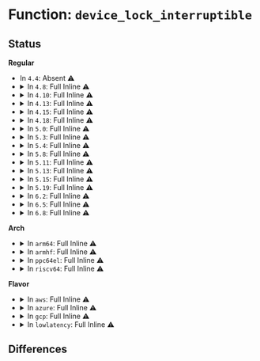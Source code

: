 # Function: <code>device_lock_interruptible</code>

## Status
<b>Regular</b>
<ul>
<li>
In <code>4.4</code>: Absent ⚠️
</li>
<li>
<details>
<summary>In <code>4.8</code>: Full Inline ⚠️</summary>

**Collision:** Unique Static

**Inline:** Full

**Transformation:** False

**Instances:**

```
In drivers/usb/core/sysfs.c (ffffffff8167885b)
Location: include/linux/device.h:971
Inline: True
Inline callers:
  - drivers/usb/core/sysfs.c:supports_autosuspend_show
  - drivers/usb/core/sysfs.c:usb3_hardware_lpm_u2_show
  - drivers/usb/core/sysfs.c:usb3_hardware_lpm_u1_show
  - drivers/usb/core/sysfs.c:usb2_hardware_lpm_store
  - drivers/usb/core/sysfs.c:level_store
  - drivers/usb/core/sysfs.c:persist_store
  - drivers/usb/core/sysfs.c:avoid_reset_quirk_store
  - drivers/usb/core/sysfs.c:serial_show
  - drivers/usb/core/sysfs.c:manufacturer_show
  - drivers/usb/core/sysfs.c:product_show
  - drivers/usb/core/sysfs.c:bConfigurationValue_store
  - drivers/usb/core/sysfs.c:bConfigurationValue_show
  - drivers/usb/core/sysfs.c:configuration_show
  - drivers/usb/core/sysfs.c:bMaxPower_show
  - drivers/usb/core/sysfs.c:bmAttributes_show
  - drivers/usb/core/sysfs.c:bNumInterfaces_show
```
</details>
</li>
<li>
<details>
<summary>In <code>4.10</code>: Full Inline ⚠️</summary>

**Collision:** Unique Static

**Inline:** Full

**Transformation:** False

**Instances:**

```
In drivers/usb/core/sysfs.c (ffffffff816a653b)
Location: include/linux/device.h:1080
Inline: True
Inline callers:
  - drivers/usb/core/sysfs.c:supports_autosuspend_show
  - drivers/usb/core/sysfs.c:usb3_hardware_lpm_u2_show
  - drivers/usb/core/sysfs.c:usb3_hardware_lpm_u1_show
  - drivers/usb/core/sysfs.c:usb2_hardware_lpm_store
  - drivers/usb/core/sysfs.c:level_store
  - drivers/usb/core/sysfs.c:persist_store
  - drivers/usb/core/sysfs.c:avoid_reset_quirk_store
  - drivers/usb/core/sysfs.c:serial_show
  - drivers/usb/core/sysfs.c:manufacturer_show
  - drivers/usb/core/sysfs.c:product_show
  - drivers/usb/core/sysfs.c:bConfigurationValue_store
  - drivers/usb/core/sysfs.c:bConfigurationValue_show
  - drivers/usb/core/sysfs.c:configuration_show
  - drivers/usb/core/sysfs.c:bMaxPower_show
  - drivers/usb/core/sysfs.c:bmAttributes_show
  - drivers/usb/core/sysfs.c:bNumInterfaces_show
```
</details>
</li>
<li>
<details>
<summary>In <code>4.13</code>: Full Inline ⚠️</summary>

**Collision:** Unique Static

**Inline:** Full

**Transformation:** False

**Instances:**

```
In drivers/usb/core/sysfs.c (ffffffff816bb88d)
Location: include/linux/device.h:1084
Inline: True
Inline callers:
  - drivers/usb/core/sysfs.c:supports_autosuspend_show
  - drivers/usb/core/sysfs.c:usb3_hardware_lpm_u2_show
  - drivers/usb/core/sysfs.c:usb3_hardware_lpm_u1_show
  - drivers/usb/core/sysfs.c:usb2_hardware_lpm_store
  - drivers/usb/core/sysfs.c:level_store
  - drivers/usb/core/sysfs.c:persist_store
  - drivers/usb/core/sysfs.c:avoid_reset_quirk_store
  - drivers/usb/core/sysfs.c:serial_show
  - drivers/usb/core/sysfs.c:manufacturer_show
  - drivers/usb/core/sysfs.c:product_show
  - drivers/usb/core/sysfs.c:bConfigurationValue_store
  - drivers/usb/core/sysfs.c:bConfigurationValue_show
  - drivers/usb/core/sysfs.c:configuration_show
  - drivers/usb/core/sysfs.c:bMaxPower_show
  - drivers/usb/core/sysfs.c:bmAttributes_show
  - drivers/usb/core/sysfs.c:bNumInterfaces_show
```
</details>
</li>
<li>
<details>
<summary>In <code>4.15</code>: Full Inline ⚠️</summary>

**Collision:** Unique Static

**Inline:** Full

**Transformation:** False

**Instances:**

```
In drivers/usb/core/sysfs.c (ffffffff8172724d)
Location: include/linux/device.h:1092
Inline: True
Inline callers:
  - drivers/usb/core/sysfs.c:supports_autosuspend_show
  - drivers/usb/core/sysfs.c:usb3_hardware_lpm_u2_show
  - drivers/usb/core/sysfs.c:usb3_hardware_lpm_u1_show
  - drivers/usb/core/sysfs.c:usb2_hardware_lpm_store
  - drivers/usb/core/sysfs.c:level_store
  - drivers/usb/core/sysfs.c:persist_store
  - drivers/usb/core/sysfs.c:avoid_reset_quirk_store
  - drivers/usb/core/sysfs.c:serial_show
  - drivers/usb/core/sysfs.c:manufacturer_show
  - drivers/usb/core/sysfs.c:product_show
  - drivers/usb/core/sysfs.c:bConfigurationValue_store
  - drivers/usb/core/sysfs.c:bConfigurationValue_show
  - drivers/usb/core/sysfs.c:configuration_show
  - drivers/usb/core/sysfs.c:bMaxPower_show
  - drivers/usb/core/sysfs.c:bmAttributes_show
  - drivers/usb/core/sysfs.c:bNumInterfaces_show
```
</details>
</li>
<li>
<details>
<summary>In <code>4.18</code>: Full Inline ⚠️</summary>

**Collision:** Unique Static

**Inline:** Full

**Transformation:** False

**Instances:**

```
In drivers/usb/core/sysfs.c (ffffffff817660a5)
Location: include/linux/device.h:1137
Inline: True
Inline callers:
  - drivers/usb/core/sysfs.c:supports_autosuspend_show
  - drivers/usb/core/sysfs.c:usb3_hardware_lpm_u2_show
  - drivers/usb/core/sysfs.c:usb3_hardware_lpm_u1_show
  - drivers/usb/core/sysfs.c:usb2_hardware_lpm_store
  - drivers/usb/core/sysfs.c:level_store
  - drivers/usb/core/sysfs.c:persist_store
  - drivers/usb/core/sysfs.c:avoid_reset_quirk_store
  - drivers/usb/core/sysfs.c:serial_show
  - drivers/usb/core/sysfs.c:manufacturer_show
  - drivers/usb/core/sysfs.c:product_show
  - drivers/usb/core/sysfs.c:bConfigurationValue_store
  - drivers/usb/core/sysfs.c:bConfigurationValue_show
  - drivers/usb/core/sysfs.c:configuration_show
  - drivers/usb/core/sysfs.c:bMaxPower_show
  - drivers/usb/core/sysfs.c:bmAttributes_show
  - drivers/usb/core/sysfs.c:bNumInterfaces_show
```
</details>
</li>
<li>
<details>
<summary>In <code>5.0</code>: Full Inline ⚠️</summary>

**Collision:** Unique Static

**Inline:** Full

**Transformation:** False

**Instances:**

```
In drivers/usb/core/sysfs.c (ffffffff8178a615)
Location: include/linux/device.h:1190
Inline: True
Inline callers:
  - drivers/usb/core/sysfs.c:supports_autosuspend_show
  - drivers/usb/core/sysfs.c:usb3_hardware_lpm_u2_show
  - drivers/usb/core/sysfs.c:usb3_hardware_lpm_u1_show
  - drivers/usb/core/sysfs.c:usb2_hardware_lpm_store
  - drivers/usb/core/sysfs.c:level_store
  - drivers/usb/core/sysfs.c:persist_store
  - drivers/usb/core/sysfs.c:avoid_reset_quirk_store
  - drivers/usb/core/sysfs.c:serial_show
  - drivers/usb/core/sysfs.c:manufacturer_show
  - drivers/usb/core/sysfs.c:product_show
  - drivers/usb/core/sysfs.c:bConfigurationValue_store
  - drivers/usb/core/sysfs.c:bConfigurationValue_show
  - drivers/usb/core/sysfs.c:configuration_show
  - drivers/usb/core/sysfs.c:bMaxPower_show
  - drivers/usb/core/sysfs.c:bmAttributes_show
  - drivers/usb/core/sysfs.c:bNumInterfaces_show
```
</details>
</li>
<li>
<details>
<summary>In <code>5.3</code>: Full Inline ⚠️</summary>

**Collision:** Unique Static

**Inline:** Full

**Transformation:** False

**Instances:**

```
In drivers/usb/core/sysfs.c (ffffffff817c8a85)
Location: include/linux/device.h:1223
Inline: True
Inline callers:
  - drivers/usb/core/sysfs.c:supports_autosuspend_show
  - drivers/usb/core/sysfs.c:usb3_hardware_lpm_u2_show
  - drivers/usb/core/sysfs.c:usb3_hardware_lpm_u1_show
  - drivers/usb/core/sysfs.c:usb2_hardware_lpm_store
  - drivers/usb/core/sysfs.c:level_store
  - drivers/usb/core/sysfs.c:persist_store
  - drivers/usb/core/sysfs.c:avoid_reset_quirk_store
  - drivers/usb/core/sysfs.c:serial_show
  - drivers/usb/core/sysfs.c:manufacturer_show
  - drivers/usb/core/sysfs.c:product_show
  - drivers/usb/core/sysfs.c:bConfigurationValue_store
  - drivers/usb/core/sysfs.c:bConfigurationValue_show
  - drivers/usb/core/sysfs.c:configuration_show
  - drivers/usb/core/sysfs.c:bMaxPower_show
  - drivers/usb/core/sysfs.c:bmAttributes_show
  - drivers/usb/core/sysfs.c:bNumInterfaces_show
```
</details>
</li>
<li>
<details>
<summary>In <code>5.4</code>: Full Inline ⚠️</summary>

**Collision:** Unique Static

**Inline:** Full

**Transformation:** False

**Instances:**

```
In drivers/usb/core/sysfs.c (ffffffff817f95c5)
Location: include/linux/device.h:1465
Inline: True
Inline callers:
  - drivers/usb/core/sysfs.c:supports_autosuspend_show
  - drivers/usb/core/sysfs.c:usb3_hardware_lpm_u2_show
  - drivers/usb/core/sysfs.c:usb3_hardware_lpm_u1_show
  - drivers/usb/core/sysfs.c:usb2_hardware_lpm_store
  - drivers/usb/core/sysfs.c:level_store
  - drivers/usb/core/sysfs.c:persist_store
  - drivers/usb/core/sysfs.c:avoid_reset_quirk_store
  - drivers/usb/core/sysfs.c:serial_show
  - drivers/usb/core/sysfs.c:manufacturer_show
  - drivers/usb/core/sysfs.c:product_show
  - drivers/usb/core/sysfs.c:bConfigurationValue_store
  - drivers/usb/core/sysfs.c:bConfigurationValue_show
  - drivers/usb/core/sysfs.c:configuration_show
  - drivers/usb/core/sysfs.c:bMaxPower_show
  - drivers/usb/core/sysfs.c:bmAttributes_show
  - drivers/usb/core/sysfs.c:bNumInterfaces_show
```
</details>
</li>
<li>
<details>
<summary>In <code>5.8</code>: Full Inline ⚠️</summary>

**Collision:** Unique Static

**Inline:** Full

**Transformation:** False

**Instances:**

```
In drivers/usb/core/sysfs.c (ffffffff818c9745)
Location: include/linux/device.h:772
Inline: True
Inline callers:
  - drivers/usb/core/sysfs.c:supports_autosuspend_show
  - drivers/usb/core/sysfs.c:read_descriptors
  - drivers/usb/core/sysfs.c:usb3_hardware_lpm_u2_show
  - drivers/usb/core/sysfs.c:usb3_hardware_lpm_u1_show
  - drivers/usb/core/sysfs.c:usb2_hardware_lpm_store
  - drivers/usb/core/sysfs.c:level_store
  - drivers/usb/core/sysfs.c:persist_store
  - drivers/usb/core/sysfs.c:avoid_reset_quirk_store
  - drivers/usb/core/sysfs.c:serial_show
  - drivers/usb/core/sysfs.c:manufacturer_show
  - drivers/usb/core/sysfs.c:product_show
  - drivers/usb/core/sysfs.c:bConfigurationValue_store
  - drivers/usb/core/sysfs.c:bConfigurationValue_show
  - drivers/usb/core/sysfs.c:configuration_show
  - drivers/usb/core/sysfs.c:bMaxPower_show
  - drivers/usb/core/sysfs.c:bmAttributes_show
  - drivers/usb/core/sysfs.c:bNumInterfaces_show
```
</details>
</li>
<li>
<details>
<summary>In <code>5.11</code>: Full Inline ⚠️</summary>

**Collision:** Unique Static

**Inline:** Full

**Transformation:** False

**Instances:**

```
In drivers/usb/core/sysfs.c (ffffffff818d4895)
Location: include/linux/device.h:740
Inline: True
Inline callers:
  - drivers/usb/core/sysfs.c:supports_autosuspend_show
  - drivers/usb/core/sysfs.c:read_descriptors
  - drivers/usb/core/sysfs.c:usb3_hardware_lpm_u2_show
  - drivers/usb/core/sysfs.c:usb3_hardware_lpm_u1_show
  - drivers/usb/core/sysfs.c:usb2_hardware_lpm_store
  - drivers/usb/core/sysfs.c:level_store
  - drivers/usb/core/sysfs.c:persist_store
  - drivers/usb/core/sysfs.c:avoid_reset_quirk_store
  - drivers/usb/core/sysfs.c:serial_show
  - drivers/usb/core/sysfs.c:manufacturer_show
  - drivers/usb/core/sysfs.c:product_show
  - drivers/usb/core/sysfs.c:bConfigurationValue_store
  - drivers/usb/core/sysfs.c:bConfigurationValue_show
  - drivers/usb/core/sysfs.c:configuration_show
  - drivers/usb/core/sysfs.c:bMaxPower_show
  - drivers/usb/core/sysfs.c:bmAttributes_show
  - drivers/usb/core/sysfs.c:bNumInterfaces_show
```
</details>
</li>
<li>
<details>
<summary>In <code>5.13</code>: Full Inline ⚠️</summary>

**Collision:** Unique Static

**Inline:** Full

**Transformation:** False

**Instances:**

```
In drivers/usb/core/sysfs.c (ffffffff818b7e65)
Location: include/linux/device.h:746
Inline: True
Inline callers:
  - drivers/usb/core/sysfs.c:supports_autosuspend_show
  - drivers/usb/core/sysfs.c:read_descriptors
  - drivers/usb/core/sysfs.c:usb3_hardware_lpm_u2_show
  - drivers/usb/core/sysfs.c:usb3_hardware_lpm_u1_show
  - drivers/usb/core/sysfs.c:usb2_hardware_lpm_store
  - drivers/usb/core/sysfs.c:level_store
  - drivers/usb/core/sysfs.c:persist_store
  - drivers/usb/core/sysfs.c:avoid_reset_quirk_store
  - drivers/usb/core/sysfs.c:serial_show
  - drivers/usb/core/sysfs.c:manufacturer_show
  - drivers/usb/core/sysfs.c:product_show
  - drivers/usb/core/sysfs.c:bConfigurationValue_store
  - drivers/usb/core/sysfs.c:bConfigurationValue_show
  - drivers/usb/core/sysfs.c:configuration_show
  - drivers/usb/core/sysfs.c:bMaxPower_show
  - drivers/usb/core/sysfs.c:bmAttributes_show
  - drivers/usb/core/sysfs.c:bNumInterfaces_show
```
</details>
</li>
<li>
<details>
<summary>In <code>5.15</code>: Full Inline ⚠️</summary>

**Collision:** Unique Static

**Inline:** Full

**Transformation:** False

**Instances:**

```
In drivers/usb/core/sysfs.c (ffffffff8194d8f5)
Location: include/linux/device.h:763
Inline: True
Inline callers:
  - drivers/usb/core/sysfs.c:supports_autosuspend_show
  - drivers/usb/core/sysfs.c:read_descriptors
  - drivers/usb/core/sysfs.c:usb3_hardware_lpm_u2_show
  - drivers/usb/core/sysfs.c:usb3_hardware_lpm_u1_show
  - drivers/usb/core/sysfs.c:usb2_hardware_lpm_store
  - drivers/usb/core/sysfs.c:level_store
  - drivers/usb/core/sysfs.c:persist_store
  - drivers/usb/core/sysfs.c:avoid_reset_quirk_store
  - drivers/usb/core/sysfs.c:serial_show
  - drivers/usb/core/sysfs.c:manufacturer_show
  - drivers/usb/core/sysfs.c:product_show
  - drivers/usb/core/sysfs.c:bConfigurationValue_store
  - drivers/usb/core/sysfs.c:bConfigurationValue_show
  - drivers/usb/core/sysfs.c:configuration_show
  - drivers/usb/core/sysfs.c:bMaxPower_show
  - drivers/usb/core/sysfs.c:bmAttributes_show
  - drivers/usb/core/sysfs.c:bNumInterfaces_show
```
</details>
</li>
<li>
<details>
<summary>In <code>5.19</code>: Full Inline ⚠️</summary>

**Collision:** Unique Static

**Inline:** Full

**Transformation:** False

**Instances:**

```
In drivers/usb/core/sysfs.c (ffffffff81aa67a5)
Location: include/linux/device.h:838
Inline: True
Inline callers:
  - drivers/usb/core/sysfs.c:supports_autosuspend_show
  - drivers/usb/core/sysfs.c:read_descriptors
  - drivers/usb/core/sysfs.c:usb3_hardware_lpm_u2_show
  - drivers/usb/core/sysfs.c:usb3_hardware_lpm_u1_show
  - drivers/usb/core/sysfs.c:usb2_hardware_lpm_store
  - drivers/usb/core/sysfs.c:level_store
  - drivers/usb/core/sysfs.c:persist_store
  - drivers/usb/core/sysfs.c:avoid_reset_quirk_store
  - drivers/usb/core/sysfs.c:serial_show
  - drivers/usb/core/sysfs.c:manufacturer_show
  - drivers/usb/core/sysfs.c:product_show
  - drivers/usb/core/sysfs.c:bConfigurationValue_store
  - drivers/usb/core/sysfs.c:bConfigurationValue_show
  - drivers/usb/core/sysfs.c:configuration_show
  - drivers/usb/core/sysfs.c:bMaxPower_show
  - drivers/usb/core/sysfs.c:bmAttributes_show
  - drivers/usb/core/sysfs.c:bNumInterfaces_show
```
</details>
</li>
<li>
<details>
<summary>In <code>6.2</code>: Full Inline ⚠️</summary>

**Collision:** Unique Static

**Inline:** Full

**Transformation:** False

**Instances:**

```
In drivers/usb/core/sysfs.c (ffffffff81c2d585)
Location: include/linux/device.h:835
Inline: True
Inline callers:
  - drivers/usb/core/sysfs.c:supports_autosuspend_show
  - drivers/usb/core/sysfs.c:usb3_hardware_lpm_u2_show
  - drivers/usb/core/sysfs.c:usb3_hardware_lpm_u1_show
  - drivers/usb/core/sysfs.c:usb2_hardware_lpm_store
  - drivers/usb/core/sysfs.c:level_store
  - drivers/usb/core/sysfs.c:persist_store
  - drivers/usb/core/sysfs.c:avoid_reset_quirk_store
  - drivers/usb/core/sysfs.c:serial_show
  - drivers/usb/core/sysfs.c:manufacturer_show
  - drivers/usb/core/sysfs.c:product_show
  - drivers/usb/core/sysfs.c:bConfigurationValue_store
  - drivers/usb/core/sysfs.c:bConfigurationValue_show
  - drivers/usb/core/sysfs.c:configuration_show
  - drivers/usb/core/sysfs.c:bMaxPower_show
  - drivers/usb/core/sysfs.c:bmAttributes_show
  - drivers/usb/core/sysfs.c:bNumInterfaces_show
```
</details>
</li>
<li>
<details>
<summary>In <code>6.5</code>: Full Inline ⚠️</summary>

**Collision:** Unique Static

**Inline:** Full

**Transformation:** False

**Instances:**

```
In drivers/usb/core/sysfs.c (ffffffff81c946e5)
Location: include/linux/device.h:961
Inline: True
Inline callers:
  - drivers/usb/core/sysfs.c:supports_autosuspend_show
  - drivers/usb/core/sysfs.c:usb3_hardware_lpm_u2_show
  - drivers/usb/core/sysfs.c:usb3_hardware_lpm_u1_show
  - drivers/usb/core/sysfs.c:usb2_hardware_lpm_store
  - drivers/usb/core/sysfs.c:level_store
  - drivers/usb/core/sysfs.c:persist_store
  - drivers/usb/core/sysfs.c:avoid_reset_quirk_store
  - drivers/usb/core/sysfs.c:serial_show
  - drivers/usb/core/sysfs.c:manufacturer_show
  - drivers/usb/core/sysfs.c:product_show
  - drivers/usb/core/sysfs.c:bConfigurationValue_store
  - drivers/usb/core/sysfs.c:bConfigurationValue_show
  - drivers/usb/core/sysfs.c:configuration_show
  - drivers/usb/core/sysfs.c:bMaxPower_show
  - drivers/usb/core/sysfs.c:bmAttributes_show
  - drivers/usb/core/sysfs.c:bNumInterfaces_show
```
</details>
</li>
<li>
<details>
<summary>In <code>6.8</code>: Full Inline ⚠️</summary>

**Collision:** Unique Static

**Inline:** Full

**Transformation:** False

**Instances:**

```
In drivers/usb/core/sysfs.c (ffffffff81d491a5)
Location: include/linux/device.h:993
Inline: True
Inline callers:
  - drivers/usb/core/sysfs.c:supports_autosuspend_show
  - drivers/usb/core/sysfs.c:usb3_hardware_lpm_u2_show
  - drivers/usb/core/sysfs.c:usb3_hardware_lpm_u1_show
  - drivers/usb/core/sysfs.c:usb2_hardware_lpm_store
  - drivers/usb/core/sysfs.c:level_store
  - drivers/usb/core/sysfs.c:persist_store
  - drivers/usb/core/sysfs.c:avoid_reset_quirk_store
  - drivers/usb/core/sysfs.c:serial_show
  - drivers/usb/core/sysfs.c:manufacturer_show
  - drivers/usb/core/sysfs.c:product_show
  - drivers/usb/core/sysfs.c:bConfigurationValue_store
  - drivers/usb/core/sysfs.c:bConfigurationValue_show
  - drivers/usb/core/sysfs.c:configuration_show
  - drivers/usb/core/sysfs.c:bMaxPower_show
  - drivers/usb/core/sysfs.c:bmAttributes_show
  - drivers/usb/core/sysfs.c:bNumInterfaces_show
```
</details>
</li>
</ul>
<b>Arch</b>
<ul>
<li>
<details>
<summary>In <code>arm64</code>: Full Inline ⚠️</summary>

**Collision:** Unique Static

**Inline:** Full

**Transformation:** False

**Instances:**

```
In drivers/usb/core/sysfs.c (ffff800010a2a854)
Location: include/linux/device.h:1465
Inline: True
Inline callers:
  - drivers/usb/core/sysfs.c:supports_autosuspend_show
  - drivers/usb/core/sysfs.c:usb3_hardware_lpm_u2_show
  - drivers/usb/core/sysfs.c:usb3_hardware_lpm_u1_show
  - drivers/usb/core/sysfs.c:usb2_hardware_lpm_store
  - drivers/usb/core/sysfs.c:level_store
  - drivers/usb/core/sysfs.c:persist_store
  - drivers/usb/core/sysfs.c:avoid_reset_quirk_store
  - drivers/usb/core/sysfs.c:serial_show
  - drivers/usb/core/sysfs.c:manufacturer_show
  - drivers/usb/core/sysfs.c:product_show
  - drivers/usb/core/sysfs.c:bConfigurationValue_store
  - drivers/usb/core/sysfs.c:bConfigurationValue_show
  - drivers/usb/core/sysfs.c:configuration_show
  - drivers/usb/core/sysfs.c:bMaxPower_show
  - drivers/usb/core/sysfs.c:bmAttributes_show
  - drivers/usb/core/sysfs.c:bNumInterfaces_show
```
</details>
</li>
<li>
<details>
<summary>In <code>armhf</code>: Full Inline ⚠️</summary>

**Collision:** Unique Static

**Inline:** Full

**Transformation:** False

**Instances:**

```
In drivers/usb/core/sysfs.c (c0b003d4)
Location: include/linux/device.h:1465
Inline: True
Inline callers:
  - drivers/usb/core/sysfs.c:supports_autosuspend_show
  - drivers/usb/core/sysfs.c:usb3_hardware_lpm_u2_show
  - drivers/usb/core/sysfs.c:usb3_hardware_lpm_u1_show
  - drivers/usb/core/sysfs.c:usb2_hardware_lpm_store
  - drivers/usb/core/sysfs.c:level_store
  - drivers/usb/core/sysfs.c:persist_store
  - drivers/usb/core/sysfs.c:avoid_reset_quirk_store
  - drivers/usb/core/sysfs.c:serial_show
  - drivers/usb/core/sysfs.c:manufacturer_show
  - drivers/usb/core/sysfs.c:product_show
  - drivers/usb/core/sysfs.c:bConfigurationValue_store
  - drivers/usb/core/sysfs.c:bConfigurationValue_show
  - drivers/usb/core/sysfs.c:configuration_show
  - drivers/usb/core/sysfs.c:bMaxPower_show
  - drivers/usb/core/sysfs.c:bmAttributes_show
  - drivers/usb/core/sysfs.c:bNumInterfaces_show
```
</details>
</li>
<li>
<details>
<summary>In <code>ppc64el</code>: Full Inline ⚠️</summary>

**Collision:** Unique Static

**Inline:** Full

**Transformation:** False

**Instances:**

```
In drivers/usb/core/sysfs.c (c000000000ae7218)
Location: include/linux/device.h:1465
Inline: True
Inline callers:
  - drivers/usb/core/sysfs.c:supports_autosuspend_show
  - drivers/usb/core/sysfs.c:usb3_hardware_lpm_u2_show
  - drivers/usb/core/sysfs.c:usb3_hardware_lpm_u1_show
  - drivers/usb/core/sysfs.c:usb2_hardware_lpm_store
  - drivers/usb/core/sysfs.c:level_store
  - drivers/usb/core/sysfs.c:persist_store
  - drivers/usb/core/sysfs.c:avoid_reset_quirk_store
  - drivers/usb/core/sysfs.c:serial_show
  - drivers/usb/core/sysfs.c:manufacturer_show
  - drivers/usb/core/sysfs.c:product_show
  - drivers/usb/core/sysfs.c:bConfigurationValue_store
  - drivers/usb/core/sysfs.c:bConfigurationValue_show
  - drivers/usb/core/sysfs.c:configuration_show
  - drivers/usb/core/sysfs.c:bMaxPower_show
  - drivers/usb/core/sysfs.c:bmAttributes_show
  - drivers/usb/core/sysfs.c:bNumInterfaces_show
```
</details>
</li>
<li>
<details>
<summary>In <code>riscv64</code>: Full Inline ⚠️</summary>

**Collision:** Unique Static

**Inline:** Full

**Transformation:** False

**Instances:**

```
In drivers/usb/core/sysfs.c (ffffffe00064c098)
Location: include/linux/device.h:1465
Inline: True
Inline callers:
  - drivers/usb/core/sysfs.c:supports_autosuspend_show
  - drivers/usb/core/sysfs.c:usb3_hardware_lpm_u2_show
  - drivers/usb/core/sysfs.c:usb3_hardware_lpm_u1_show
  - drivers/usb/core/sysfs.c:usb2_hardware_lpm_store
  - drivers/usb/core/sysfs.c:level_store
  - drivers/usb/core/sysfs.c:persist_store
  - drivers/usb/core/sysfs.c:avoid_reset_quirk_store
  - drivers/usb/core/sysfs.c:serial_show
  - drivers/usb/core/sysfs.c:manufacturer_show
  - drivers/usb/core/sysfs.c:product_show
  - drivers/usb/core/sysfs.c:bConfigurationValue_store
  - drivers/usb/core/sysfs.c:bConfigurationValue_show
  - drivers/usb/core/sysfs.c:configuration_show
  - drivers/usb/core/sysfs.c:bMaxPower_show
  - drivers/usb/core/sysfs.c:bmAttributes_show
  - drivers/usb/core/sysfs.c:bNumInterfaces_show
```
</details>
</li>
</ul>
<b>Flavor</b>
<ul>
<li>
<details>
<summary>In <code>aws</code>: Full Inline ⚠️</summary>

**Collision:** Unique Static

**Inline:** Full

**Transformation:** False

**Instances:**

```
In drivers/usb/core/sysfs.c (ffffffff817b19a5)
Location: include/linux/device.h:1465
Inline: True
Inline callers:
  - drivers/usb/core/sysfs.c:supports_autosuspend_show
  - drivers/usb/core/sysfs.c:usb3_hardware_lpm_u2_show
  - drivers/usb/core/sysfs.c:usb3_hardware_lpm_u1_show
  - drivers/usb/core/sysfs.c:usb2_hardware_lpm_store
  - drivers/usb/core/sysfs.c:level_store
  - drivers/usb/core/sysfs.c:persist_store
  - drivers/usb/core/sysfs.c:avoid_reset_quirk_store
  - drivers/usb/core/sysfs.c:serial_show
  - drivers/usb/core/sysfs.c:manufacturer_show
  - drivers/usb/core/sysfs.c:product_show
  - drivers/usb/core/sysfs.c:bConfigurationValue_store
  - drivers/usb/core/sysfs.c:bConfigurationValue_show
  - drivers/usb/core/sysfs.c:configuration_show
  - drivers/usb/core/sysfs.c:bMaxPower_show
  - drivers/usb/core/sysfs.c:bmAttributes_show
  - drivers/usb/core/sysfs.c:bNumInterfaces_show
```
</details>
</li>
<li>
<details>
<summary>In <code>azure</code>: Full Inline ⚠️</summary>

**Collision:** Unique Static

**Inline:** Full

**Transformation:** False

**Instances:**

```
In drivers/usb/core/sysfs.c (ffffffff817a33d5)
Location: include/linux/device.h:1465
Inline: True
Inline callers:
  - drivers/usb/core/sysfs.c:supports_autosuspend_show
  - drivers/usb/core/sysfs.c:usb3_hardware_lpm_u2_show
  - drivers/usb/core/sysfs.c:usb3_hardware_lpm_u1_show
  - drivers/usb/core/sysfs.c:usb2_hardware_lpm_store
  - drivers/usb/core/sysfs.c:level_store
  - drivers/usb/core/sysfs.c:persist_store
  - drivers/usb/core/sysfs.c:avoid_reset_quirk_store
  - drivers/usb/core/sysfs.c:serial_show
  - drivers/usb/core/sysfs.c:manufacturer_show
  - drivers/usb/core/sysfs.c:product_show
  - drivers/usb/core/sysfs.c:bConfigurationValue_store
  - drivers/usb/core/sysfs.c:bConfigurationValue_show
  - drivers/usb/core/sysfs.c:configuration_show
  - drivers/usb/core/sysfs.c:bMaxPower_show
  - drivers/usb/core/sysfs.c:bmAttributes_show
  - drivers/usb/core/sysfs.c:bNumInterfaces_show
```
</details>
</li>
<li>
<details>
<summary>In <code>gcp</code>: Full Inline ⚠️</summary>

**Collision:** Unique Static

**Inline:** Full

**Transformation:** False

**Instances:**

```
In drivers/usb/core/sysfs.c (ffffffff817ee445)
Location: include/linux/device.h:1465
Inline: True
Inline callers:
  - drivers/usb/core/sysfs.c:supports_autosuspend_show
  - drivers/usb/core/sysfs.c:usb3_hardware_lpm_u2_show
  - drivers/usb/core/sysfs.c:usb3_hardware_lpm_u1_show
  - drivers/usb/core/sysfs.c:usb2_hardware_lpm_store
  - drivers/usb/core/sysfs.c:level_store
  - drivers/usb/core/sysfs.c:persist_store
  - drivers/usb/core/sysfs.c:avoid_reset_quirk_store
  - drivers/usb/core/sysfs.c:serial_show
  - drivers/usb/core/sysfs.c:manufacturer_show
  - drivers/usb/core/sysfs.c:product_show
  - drivers/usb/core/sysfs.c:bConfigurationValue_store
  - drivers/usb/core/sysfs.c:bConfigurationValue_show
  - drivers/usb/core/sysfs.c:configuration_show
  - drivers/usb/core/sysfs.c:bMaxPower_show
  - drivers/usb/core/sysfs.c:bmAttributes_show
  - drivers/usb/core/sysfs.c:bNumInterfaces_show
```
</details>
</li>
<li>
<details>
<summary>In <code>lowlatency</code>: Full Inline ⚠️</summary>

**Collision:** Unique Static

**Inline:** Full

**Transformation:** False

**Instances:**

```
In drivers/usb/core/sysfs.c (ffffffff81808685)
Location: include/linux/device.h:1465
Inline: True
Inline callers:
  - drivers/usb/core/sysfs.c:supports_autosuspend_show
  - drivers/usb/core/sysfs.c:usb3_hardware_lpm_u2_show
  - drivers/usb/core/sysfs.c:usb3_hardware_lpm_u1_show
  - drivers/usb/core/sysfs.c:usb2_hardware_lpm_store
  - drivers/usb/core/sysfs.c:level_store
  - drivers/usb/core/sysfs.c:persist_store
  - drivers/usb/core/sysfs.c:avoid_reset_quirk_store
  - drivers/usb/core/sysfs.c:serial_show
  - drivers/usb/core/sysfs.c:manufacturer_show
  - drivers/usb/core/sysfs.c:product_show
  - drivers/usb/core/sysfs.c:bConfigurationValue_store
  - drivers/usb/core/sysfs.c:bConfigurationValue_show
  - drivers/usb/core/sysfs.c:configuration_show
  - drivers/usb/core/sysfs.c:bMaxPower_show
  - drivers/usb/core/sysfs.c:bmAttributes_show
  - drivers/usb/core/sysfs.c:bNumInterfaces_show
```
</details>
</li>
</ul>

## Differences
